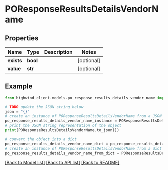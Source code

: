 # POResponseResultsDetailsVendorName


## Properties

Name | Type | Description | Notes
------------ | ------------- | ------------- | -------------
**exists** | **bool** |  | [optional] 
**value** | **str** |  | [optional] 

## Example

```python
from highwind_client.models.po_response_results_details_vendor_name import POResponseResultsDetailsVendorName

# TODO update the JSON string below
json = "{}"
# create an instance of POResponseResultsDetailsVendorName from a JSON string
po_response_results_details_vendor_name_instance = POResponseResultsDetailsVendorName.from_json(json)
# print the JSON string representation of the object
print(POResponseResultsDetailsVendorName.to_json())

# convert the object into a dict
po_response_results_details_vendor_name_dict = po_response_results_details_vendor_name_instance.to_dict()
# create an instance of POResponseResultsDetailsVendorName from a dict
po_response_results_details_vendor_name_from_dict = POResponseResultsDetailsVendorName.from_dict(po_response_results_details_vendor_name_dict)
```
[[Back to Model list]](../README.md#documentation-for-models) [[Back to API list]](../README.md#documentation-for-api-endpoints) [[Back to README]](../README.md)


